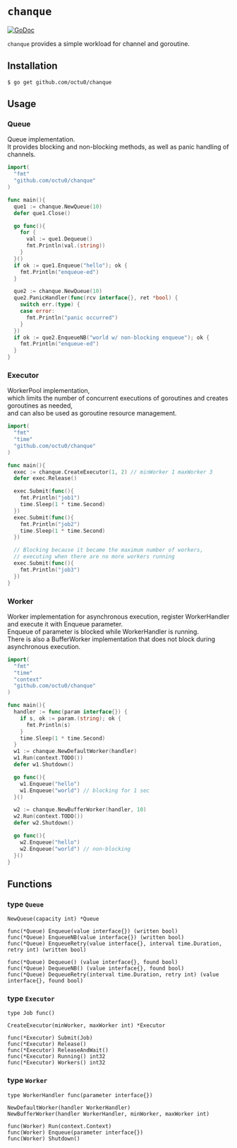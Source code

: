 # `chanque`

[![GoDoc](https://godoc.org/github.com/octu0/chanque?status.svg)](https://godoc.org/github.com/octu0/chanque)

`chanque` provides a simple workload for channel and goroutine.

## Installation

```
$ go get github.com/octu0/chanque
```

## Usage

### Queue

Queue implementation.  
It provides blocking and non-blocking methods, as well as panic handling of channels.

```go
import(
  "fmt"
  "github.com/octu0/chanque"
)

func main(){
  que1 := chanque.NewQueue(10)
  defer que1.Close()

  go func(){
    for {
      val := que1.Dequeue()
      fmt.Println(val.(string))
    }
  }()
  if ok := que1.Enqueue("hello"); ok {
    fmt.Println("enqueue-ed")
  }

  que2 := chanque.NewQueue(10)
  que2.PanicHandler(func(rcv interface{}, ret *bool) {
    switch err.(type) {
    case error:
      fmt.Println("panic occurred")
    }
  })
  if ok := que2.EnqueueNB("world w/ non-blocking enqueue"); ok {
    fmt.Println("enqueue-ed")
  }
}
```

### Executor

WorkerPool implementation,  
which limits the number of concurrent executions of goroutines and creates goroutines as needed,  
and can also be used as goroutine resource management.

```go
import(
  "fmt"
  "time"
  "github.com/octu0/chanque"
)

func main(){
  exec := chanque.CreateExecutor(1, 2) // minWorker 1 maxWorker 3
  defer exec.Release()

  exec.Submit(func(){
    fmt.Println("job1")
    time.Sleep(1 * time.Second)
  })
  exec.Submit(func(){
    fmt.Println("job2")
    time.Sleep(1 * time.Second)
  })

  // Blocking because it became the maximum number of workers, 
  // executing when there are no more workers running
  exec.Submit(func(){
    fmt.Println("job3")
  })
}
```

### Worker

Worker implementation for asynchronous execution, register WorkerHandler and execute it with Enqueue parameter.  
Enqueue of parameter is blocked while WorkerHandler is running.  
There is also a BufferWorker implementation that does not block during asynchronous execution.

```go
import(
  "fmt"
  "time"
  "context"
  "github.com/octu0/chanque"
)

func main(){
  handler := func(param interface{}) {
    if s, ok := param.(string); ok {
      fmt.Println(s)
    }
    time.Sleep(1 * time.Second)
  }
  w1 := chanque.NewDefaultWorker(handler)
  w1.Run(context.TODO())
  defer w1.Shutdown()

  go func(){
    w1.Enqueue("hello")
    w1.Enqueue("world") // blocking for 1 sec
  }()

  w2 := chanque.NewBufferWorker(handler, 10)
  w2.Run(context.TODO())
  defer w2.Shutdown()

  go func(){
    w2.Enqueue("hello")
    w2.Enqueue("world") // non-blocking
  }()
}

```

## Functions

### type `Queue`

```
NewQueue(capacity int) *Queue

func(*Queue) Enqueue(value interface{}) (written bool)
func(*Queue) EnqueueNB(value interface{}) (written bool)
func(*Queue) EnqueueRetry(value interface{}, interval time.Duration, retry int) (written bool)

func(*Queue) Dequeue() (value interface{}, found bool)
func(*Queue) DequeueNB() (value interface{}, found bool)
func(*Queue) DequeueRetry(interval time.Duration, retry int) (value interface{}, found bool)
```

### type `Executor`

```
type Job func()

CreateExecutor(minWorker, maxWorker int) *Executor

func(*Executor) Submit(Job)
func(*Executor) Release()
func(*Executor) ReleaseAndWait()
func(*Executor) Running() int32
func(*Executor) Workers() int32
```

### type `Worker`

```
type WorkerHandler func(parameter interface{})

NewDefaultWorker(handler WorkerHandler)
NewBufferWorker(handler WorkerHandler, minWorker, maxWorker int)

func(Worker) Run(context.Context)
func(Worker) Enqueue(parameter interface{})
func(Worker) Shutdown()
```
